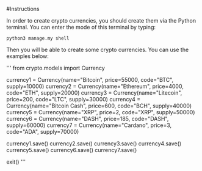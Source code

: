 #Instructions

In order to create crypto currencies, you should create them via the Python terminal.
You can enter the mode of this terminal by typing:

```
python3 manage.my shell
```

Then you will be able to create some crypto currencies. You can use the examples below:

'''
from crypto.models import Currency

currency1 = Currency(name="Bitcoin", price=55000, code="BTC", supply=10000)
currency2 = Currency(name="Ethereum", price=4000, code="ETH", supply=20000)
currency3 = Currency(name="Litecoin", price=200, code="LTC", supply=30000)
currency4 = Currency(name="Bitcoin Cash", price=600, code="BCH", supply=40000)
currency5 = Currency(name="XRP", price=2, code="XRP", supply=50000)
currency6 = Currency(name="DASH", price=185, code="DASH", supply=60000)
currency7 = Currency(name="Cardano", price=3, code="ADA", supply=70000)

currency1.save()
currency2.save()
currency3.save()
currency4.save()
currency5.save()
currency6.save()
currency7.save()

exit()
'''

